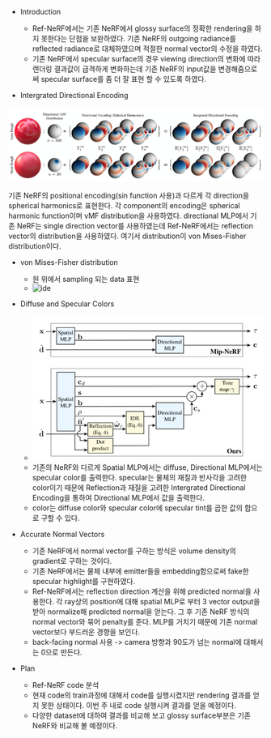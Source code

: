 - Introduction
	- Ref-NeRF에서는 기존 NeRF에서 glossy surface의 정확한 rendering을 하지 못한다는 단점을 보완하였다. 기존 NeRF의 outgoing radiance를 reflected radiance로 대체하였으며 적절한 normal vector의 수정을 하였다. 
	- 기존 NeRF에서 specular surface의 경우 viewing direction의 변화에 따라 렌더링 결과값이 급격하게 변화하는데 기존 NeRF의 input값을 변경해줌으로써 specular surface를 좀 더 잘 표현 할 수 있도록 하였다. 

- Intergrated Directional Encoding

![encoding](./image/encoding.png)


기존 NeRF의 positional encoding(sin function 사용)과 다르게 각 direction을 spherical harmonics로 표현한다. 각 component의 encoding은 spherical harmonic function이며 vMF distribution을 사용하였다. 
directional MLP에서 기존 NeRF는 single direction vector를 사용하였는데 Ref-NeRF에서는 reflection vector의 distribution을 사용하였다. 여기서 distribution이 von Mises-Fisher distribution이다. 

- von Mises-Fisher distribution
	- 원 위에서 sampling 되는 data 표현
	- ![ide](ide.png)


- Diffuse and Specular Colors
	- ![MLP](./image/MLP.png)
	- 기존의 NeRF와 다르게 Spatial MLP에서는 diffuse, Directional MLP에서는 specular color를 출력한다. specular는 물체의 재질과 반사각을 고려한 color이기 때문에 Reflection과 재질을 고려한 Intergrated Directional Encoding을 통하여 Directional MLP에서 값을 출력한다. 
	- color는 diffuse color와 specular color에 specular tint를 곱한 값의 합으로 구할 수 있다. 

- Accurate Normal Vectors
	- 기존 NeRF에서 normal vector를 구하는 방식은 volume density의 gradient로 구하는 것이다. 
	- 기존 NeRF에서는 물체 내부에 emitter들을 embedding함으로써 fake한 specular highlight를 구현하였다.
	- Ref-NeRF에서는 reflection direction 계산을 위해 predicted normal을 사용한다. 각 ray상의 position에 대해 spatial MLP로 부터 3 vector output을 받아 normalize해 predicted normal을 얻는다. 그 후 기존 NeRF 방식의 normal vector와 묶어 penalty를 준다. MLP를 거치기 때문에 기존 normal vector보다 부드러운 경향을 보인다. 
	- back-facing normal 사용 -> camera 방향과 90도가 넘는 normal에 대해서는 0으로 만든다. 

- Plan
	- Ref-NeRF code 분석
	- 현재 code의 train과정에 대해서 code를 실행시켰지만 rendering 결과를 얻지 못한 상태이다. 이번 주 내로 code 실행시켜 결과를 얻을 예정이다.
	- 다양한 dataset에 대하여 결과를 비교해 보고 glossy surface부분은 기존 NeRF와 비교해 볼 예정이다. 


